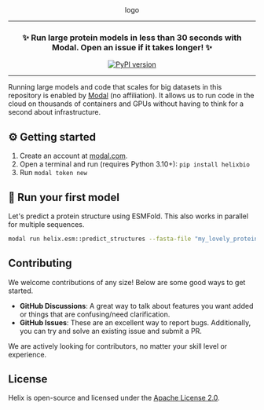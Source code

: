 <div align="center">
logo
<hr>

### **✨ Run large protein models in less than 30 seconds with Modal. Open an issue if it takes longer! ✨**
[![PyPI version](https://badge.fury.io/py/helixbio.svg)](https://badge.fury.io/py/helixbio)
</div>

---
Running large models and code that scales for big datasets in this repository is enabled by [Modal](https://modal.com) (no affiliation). It allows us to run code in the cloud on thousands of containers and GPUs without having to think for a second about infrastructure.

## ⚙️ Getting started

1. Create an account at [modal.com](https://modal.com).
3. Open a terminal and run (requires Python 3.10+): `pip install helixbio`
4. Run `modal token new`

## 🧬 Run your first model

Let's predict a protein structure using ESMFold. This also works in parallel for multiple sequences.

```bash
modal run helix.esm::predict_structures --fasta-file "my_lovely_proteins.fasta"
```

## Contributing

We welcome contributions of any size! Below are some good ways to get started.

-   **GitHub Discussions**: A great way to talk about features you want added or things that are confusing/need clarification.
-   **GitHub Issues**: These are an excellent way to report bugs. Additionally, you can try and solve an existing issue and submit a PR.

We are actively looking for contributors, no matter your skill level or experience.

## License

Helix is open-source and licensed under the [Apache License 2.0](LICENSE).
